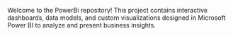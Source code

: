 Welcome to the PowerBi repository! 
This project contains interactive dashboards, data models, and custom visualizations designed in Microsoft Power BI to analyze and present business insights.
